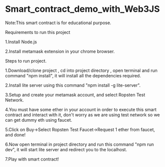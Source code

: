 # Smart_contract_demo_with_Web3JS

Note:This smart contract is for educational purpose.

Requirements to run this project  

1.Install Node.js

2.Install metamask extension in your chrome browser.

Steps to run project. 

1.Download/clone project , cd into project directory , open terminal and run command "npm install", it will install all the dependencies required.

2.Install lite server using this command "npm install -g lite-server".

3.Setup and create your metamask account, and select Ropsten Test Network.

4.You must have some ether in your account in order to execute this smart contract and interact with it, don't worry as we are using test network so we can get dummy eth using faucet.

5.Click on Buy->Select Ropsten Test Faucet->Request 1 ether from faucet, and done!

6.Now open terminal in project directory and run this command "npm run dev", it will start lite server and redirect you to the localhost.

7.Play with smart contract!
